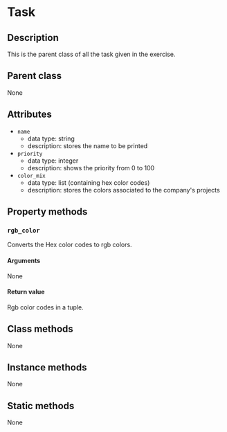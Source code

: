 # Task

## Description
This is the parent class of all the task given in the exercise.

## Parent class
None

## Attributes

* ```name```
  * data type: string
  * description: stores the name to be printed
* ```priority```
  * data type: integer
  * description: shows the priority from 0 to 100
* ```color_mix```
   * data type: list (containing hex color codes)
   * description: stores the colors associated to the company's projects

## Property methods

### ```rgb_color```

Converts the Hex color codes to rgb colors.


#### Arguments

None

#### Return value
Rgb color codes in a tuple.




## Class methods

None


## Instance methods

None



## Static methods

None
